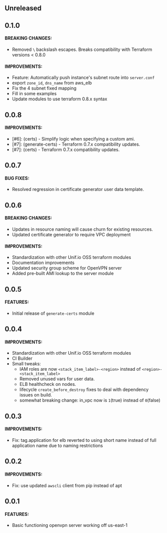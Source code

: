 ## Unreleased

## 0.1.0

#### BREAKING CHANGES:

- Removed `\` backslash escapes. Breaks compatibility with Terraform versions < 0.8.0

#### IMPROVEMENTS:

- Feature: Automatically push instance's subnet route into `server.conf`
- export `zone_id`, `dns_name` from aws_elb
- Fix the 4 subnet fixed mapping
- Fill in some examples
- Update modules to use terraform 0.8.x syntax

## 0.0.8

#### IMPROVEMENTS:
- [#6]: (certs) - Simplify logic when specifying a custom ami.
- [#7]: (generate-certs) - Terraform 0.7.x compatibility updates.
- [#7]: (certs) - Terraform 0.7.x compatibility updates.

## 0.0.7

#### BUG FIXES:
- Resolved regression in certificate generator user data template.

## 0.0.6

#### BREAKING CHANGES:
- Updates in resource naming will cause churn for existing resources.
- Updated certificate generator to require VPC deployment

#### IMPROVEMENTS:
- Standardization with other Unif.io OSS terraform modules
- Documentation improvements
- Updated security group scheme for OpenVPN server
- Added pre-built AMI lookup to the server module

## 0.0.5

#### FEATURES:
- Initial release of `generate-certs` module

## 0.0.4

#### IMPROVEMENTS:
- Standardization with other Unif.io OSS terraform modules
- CI Builder
- Small tweaks:
  - IAM roles are now `<stack_item_label>-<region>` instead of `<region>-<stack_item_label>`
  - Removed unused vars for user data.
  - ELB healthcheck on nodes.
  - lifecycle `create_before_destroy` fixes to deal with dependency issues on build.
  - somewhat breaking change: in_vpc now is `1`(true) instead of `0`(false)

## 0.0.3

#### IMPROVEMENTS:
- Fix: tag.application for elb reverted to using short name instead of full application name due to naming restrictions

## 0.0.2

#### IMPROVEMENTS:
- Fix: use updated `awscli` client from pip instead of apt

## 0.0.1

#### FEATURES:
- Basic functioning openvpn server working off us-east-1
